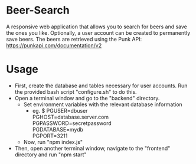 # Beer-Search
A responsive web application that allows you to search for beers and save the ones you like. Optionally, a user account can be created to permanently save beers. The beers are retrieved using the Punk API: https://punkapi.com/documentation/v2   

# Usage
* First, create the database and tables necessary for user accounts. Run the provided bash script "configure.sh" to do this. 
* Open a terminal window and go to the "backend" directory.
  * Set environment variables with the relevant database information
    * eg. $ PGUSER=dbuser \
          PGHOST=database.server.com \
          PGPASSWORD=secretpassword \
          PGDATABASE=mydb \
          PGPORT=3211
  * Now, run "npm index.js"
* Then, open another terminal window, navigate to the "frontend" directory and run "npm start"
